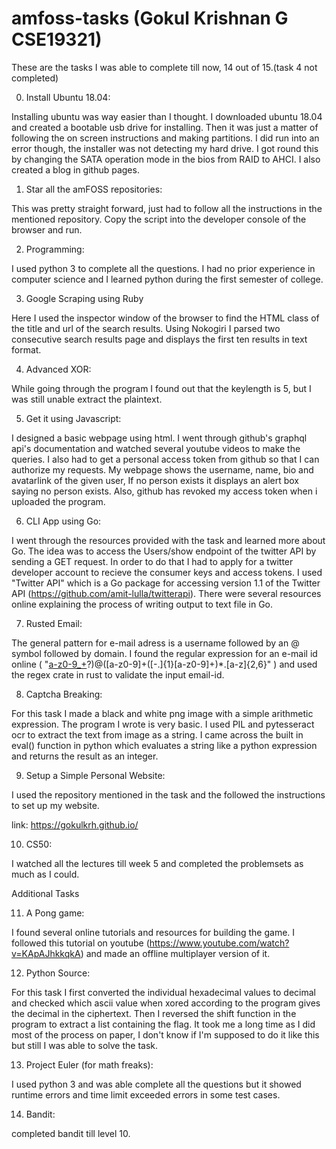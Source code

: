 # amfoss-tasks (Gokul Krishnan G CSE19321)
These are the tasks I was able to complete till now, 14 out of 15.(task 4 not completed)

0. Install Ubuntu 18.04:

  Installing ubuntu was way easier than I thought. I downloaded ubuntu 18.04 and created a bootable usb drive for installing. Then it was just a matter of following the on screen instructions and making partitions. I did run into an error though, the installer was not detecting my hard drive. I got round this by changing the SATA operation mode in the bios from RAID to AHCI. I also created a blog in github pages.

1. Star all the amFOSS repositories:

  This was pretty straight forward, just had to follow all the instructions in the mentioned repository. Copy the script into the developer console of the browser and run.
  
2. Programming:

  I used python 3 to complete all the questions. I had no prior experience in computer science and I learned python during the first semester of college.
  
3. Google Scraping using Ruby

  Here I used the inspector window of the browser to find the HTML class of the title and url of the search results. Using Nokogiri I parsed two consecutive search results page and displays the first ten results in text format.

4. Advanced XOR:

  While going through the program I found out that the keylength is 5, but I was still unable extract the plaintext.

5. Get it using Javascript:

I designed a basic webpage using html. I went through github's graphql api's documentation and watched several youtube videos to make the queries. I also had to get a personal access token from github so that I can authorize my requests. My webpage shows the username, name, bio and avatarlink of the given user, If no person exists it displays an alert box saying no person exists. Also, github has revoked my access token when i uploaded the program.
  
6. CLI App using Go:

  I went through the resources provided with the task and learned more about Go. The idea was to access the Users/show endpoint of the twitter API by sending a GET request. In order to do that I had to apply for a twitter developer account to recieve the consumer keys and access tokens. I used "Twitter API" which is a Go package for accessing version 1.1 of the Twitter API (https://github.com/amit-lulla/twitterapi). There were several resources online explaining the process of writing output to text file in Go.
  
7. Rusted Email:

  The general pattern for e-mail adress is a username followed by an @ symbol followed by domain. I found the regular expression for an e-mail id online ( "[a-z0-9_+]([a-z0-9_+.]*[a-z0-9_+])?)@([a-z0-9]+([\-\.]{1}[a-z0-9]+)*\.[a-z]{2,6}" ) and used the regex crate in rust to validate the input email-id.

8. Captcha Breaking:

  For this task I made a black and white png image with a simple arithmetic expression. The program I wrote is very basic. I used PIL and pytesseract ocr to extract the text from image as a string. I came across the built in eval() function in python which evaluates a string like a python expression and returns the result as an integer.
 
9. Setup a Simple Personal Website:

  I used the repository mentioned in the task and the followed the instructions to set up my website.
 
 link: https://gokulkrh.github.io/

10. CS50:

  I watched all the lectures till week 5 and completed the problemsets as much as I could.
  
Additional Tasks

11. A Pong game:

  I found several online tutorials and resources for building the game. I followed this tutorial on youtube (https://www.youtube.com/watch?v=KApAJhkkqkA) and made an offline multiplayer version of it.
 
12. Python Source:

  For this task I first converted the individual hexadecimal values to decimal and checked which ascii value when xored according to the program gives the decimal in the ciphertext. Then I reversed the shift function in the program to extract a list containing the flag. It took me a long time as I did most of the process on paper, I don't know if I'm supposed to do it like this but still I was able to solve the task.
  
13. Project Euler (for math freaks):

  I used python 3 and was able complete all the questions but it showed runtime errors and time limit exceeded errors in some test cases.
  
14. Bandit:
  
  completed bandit till level 10.

